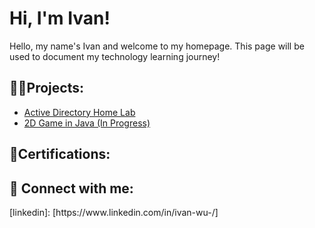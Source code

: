 <h1>Hi, I'm Ivan!</h1>
<p>Hello, my name's Ivan and welcome to my homepage. This page will be used to document my technology learning journey!</p>
<h2>👨‍💻Projects:</h2>

  - [Active Directory Home Lab](https://github.com/CodeFox2/ActiveDirectoryLab/blob/main/README.md)
  - [2D Game in Java (In Progress)](URL)

<h2>📄Certifications:</h2>

<h2> 🤳 Connect with me:</h2>
[linkedin]: [https://www.linkedin.com/in/ivan-wu-/]

<!--
**CodeFox2** is a ✨ _special_ ✨ repository because its `README.md` (this file) appears on your GitHub profile.

Here are some ideas to get you started:

- 🔭 I’m currently working on ...
- 🌱 I’m currently learning ...
- 👯 I’m looking to collaborate on ...
- 🤔 I’m looking for help with ...
- 💬 Ask me about ...
- 📫 How to reach me: ...
- 😄 Pronouns: ...
- ⚡ Fun fact: ...
-->
